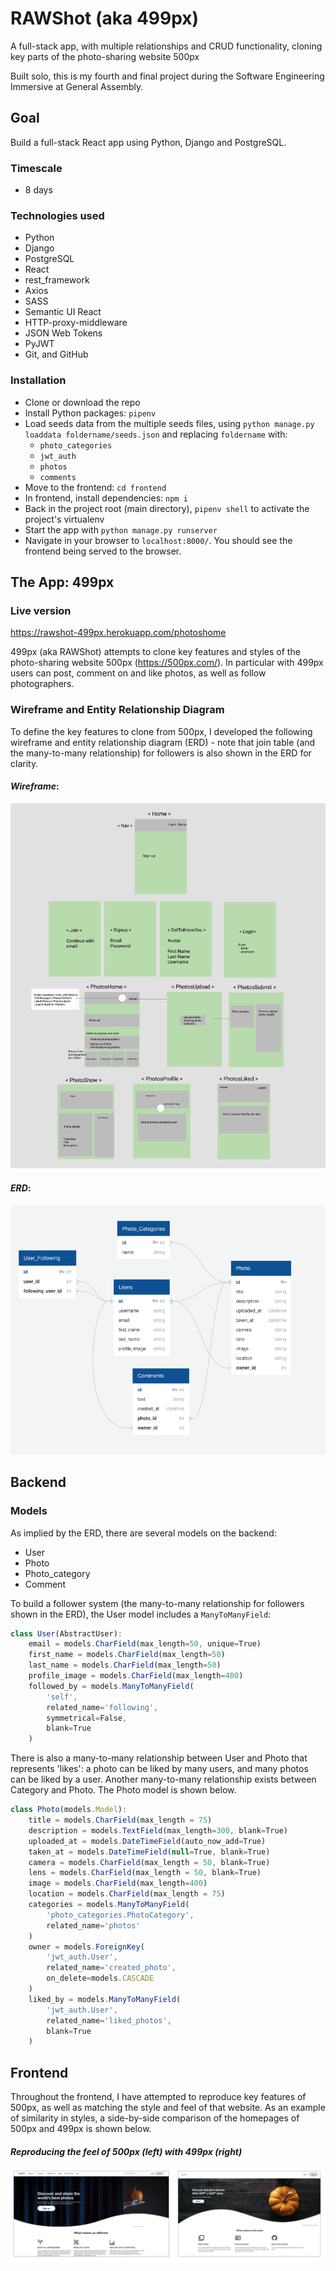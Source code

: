 # RAWShot (aka 499px)

A full-stack app, with multiple relationships and CRUD functionality, cloning key parts of the photo-sharing website 500px

Built solo, this is my fourth and final project during the Software Engineering Immersive at General Assembly.

## Goal

Build a full-stack React app using Python, Django and PostgreSQL.

### Timescale

* 8 days

### Technologies used

* Python
* Django
* PostgreSQL
* React
* rest_framework
* Axios
* SASS
* Semantic UI React
* HTTP-proxy-middleware
* JSON Web Tokens
* PyJWT
* Git, and GitHub

### Installation

* Clone or download the repo
* Install Python packages: `pipenv`
* Load seeds data from the multiple seeds files, using `python manage.py loaddata foldername/seeds.json` and replacing `foldername` with:
  * `photo_categories`
  * `jwt_auth`
  * `photos`
  * `comments`
* Move to the frontend: `cd frontend`
* In frontend, install dependencies: `npm i`
* Back in the project root (main directory), `pipenv shell` to activate the project's virtualenv
* Start the app with `python manage.py runserver`
* Navigate in your browser to `localhost:8000/`. You should see the frontend being served to the browser.

## The App: 499px

### Live version

https://rawshot-499px.herokuapp.com/photoshome

499px (aka RAWShot) attempts to clone key features and styles of the photo-sharing website 500px (https://500px.com/). In particular with 499px users can post, comment on and like photos, as well as follow photographers.

### Wireframe and Entity Relationship Diagram

To define the key features to clone from 500px, I developed the following wireframe and entity relationship diagram (ERD) - note that join table (and the many-to-many relationship) for followers is also shown in the ERD for clarity.

#### ***Wireframe***:
![Wireframe Screenshot](./Readme_Screenshots/Wireframe_Readme_Screenshot.png)

#### ***ERD***:
![ERD Screenshot](./Readme_Screenshots/ERD_Readme_Screenshot.png)

## Backend

### Models
As implied by the ERD, there are several models on the backend:
  * User
  * Photo
  * Photo_category
  * Comment

To build a follower system (the many-to-many relationship for followers shown in the ERD), the User model includes a `ManyToManyField`:
```javascript
class User(AbstractUser):
    email = models.CharField(max_length=50, unique=True)
    first_name = models.CharField(max_length=50)
    last_name = models.CharField(max_length=50)
    profile_image = models.CharField(max_length=400)
    followed_by = models.ManyToManyField(
        'self',
        related_name='following',
        symmetrical=False,
        blank=True
    )
```
There is also a many-to-many relationship between User and Photo that represents 'likes': a photo can be liked by many users, and many photos can be liked by a user. Another many-to-many relationship exists between Category and Photo. The Photo model is shown below.

```javascript
class Photo(models.Model):
    title = models.CharField(max_length = 75)
    description = models.TextField(max_length=300, blank=True)
    uploaded_at = models.DateTimeField(auto_now_add=True)
    taken_at = models.DateTimeField(null=True, blank=True)
    camera = models.CharField(max_length = 50, blank=True)
    lens = models.CharField(max_length = 50, blank=True)
    image = models.CharField(max_length=400)
    location = models.CharField(max_length = 75)
    categories = models.ManyToManyField(
        'photo_categories.PhotoCategory',
        related_name='photos'
    )
    owner = models.ForeignKey(
        'jwt_auth.User',
        related_name='created_photo',
        on_delete=models.CASCADE
    )
    liked_by = models.ManyToManyField(
        'jwt_auth.User',
        related_name='liked_photos',
        blank=True
    )
```

## Frontend

Throughout the frontend, I have attempted to reproduce key features of 500px, as well as matching the style and feel of that website.
As an example of similarity in styles, a side-by-side comparison of the homepages of 500px and 499px is shown below.

#### ***Reproducing the feel of 500px (left) with 499px (right)***
![Homepage comparison Screenshot](./Readme_Screenshots/Homepages_Readme_Screenshot.png)
